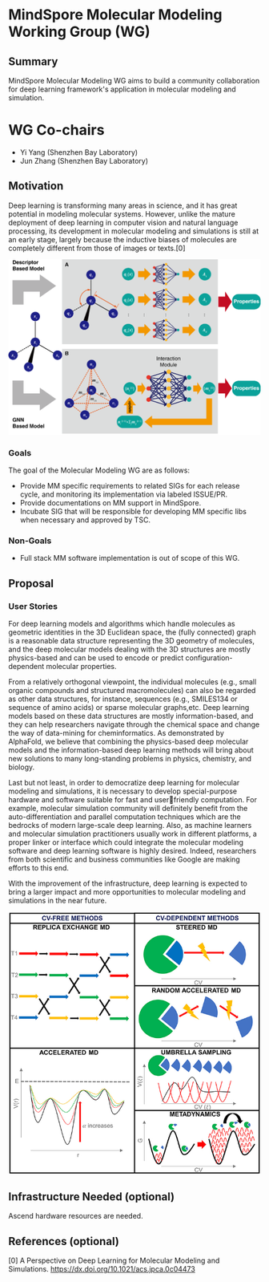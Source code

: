 # MindSpore Molecular Modeling Working Group (WG)

## Summary

MindSpore Molecular Modeling WG aims to build a community collaboration for deep learning framework's application in molecular modeling and simulation.

# WG Co-chairs

* Yi Yang (Shenzhen Bay Laboratory)
* Jun Zhang (Shenzhen Bay Laboratory)

## Motivation

Deep learning is transforming many areas in science, and it has great potential in
modeling molecular systems. However, unlike the mature deployment of deep learning in
computer vision and natural language processing, its development in molecular modeling and
simulations is still at an early stage, largely because the inductive biases of molecules are
completely different from those of images or texts.[0]

  <img src="./mm-motivation.png" style="zoom:80%" div align=center/>

### Goals

The goal of the Molecular Modeling WG are as follows:
- Provide MM specific requirements to related SIGs for each release cycle, and monitoring its implementation via labeled ISSUE/PR.
- Provide documentations on MM support in MindSpore.
- Incubate SIG that will be responsible for developing MM specific libs when necessary and approved by TSC.

### Non-Goals

- Full stack MM software implementation is out of scope of this WG.

## Proposal

### User Stories

For deep learning models and algorithms which handle molecules as geometric identities in the 3D Euclidean space, the (fully connected) graph is a reasonable data structure representing the 3D geometry of molecules, and the deep molecular models dealing with the 3D structures are mostly physics-based and can be used to encode or predict configuration-dependent molecular properties.

From a relatively orthogonal viewpoint, the individual molecules (e.g., small organic compounds and structured macromolecules) can also be regarded as other data structures, for instance, sequences (e.g., SMILES134 or sequence of amino acids) or sparse molecular graphs,etc. Deep learning models based on these data structures are mostly information-based, and they can help researchers navigate through the chemical space and change the way of data-mining for cheminformatics. As demonstrated by AlphaFold, we believe that combining the physics-based deep molecular models and the information-based deep learning methods will bring about new solutions to many long-standing problems in physics, chemistry, and biology.

Last but not least, in order to democratize deep learning for molecular modeling and simulations, it is necessary to develop special-purpose hardware and software suitable for fast and userfriendly computation. For example, molecular simulation community will definitely benefit from the auto-differentiation and parallel computation techniques which are the bedrocks of modern large-scale deep learning. Also, as machine learners and molecular simulation practitioners usually work in different platforms, a proper linker or interface which could integrate the molecular modeling software and deep learning software is highly desired. Indeed, researchers from both scientific and business communities like Google are making efforts to this end.

With the improvement of the infrastructure, deep learning is expected to bring a larger impact and more opportunities to molecular modeling and simulations in the near future.

  <img src="./mm-usecase.png" style="zoom:80%" div align=center/>

## Infrastructure Needed (optional)

Ascend hardware resources are needed.

## References (optional)

[0] A Perspective on Deep Learning for Molecular Modeling and Simulations. https://dx.doi.org/10.1021/acs.jpca.0c04473

